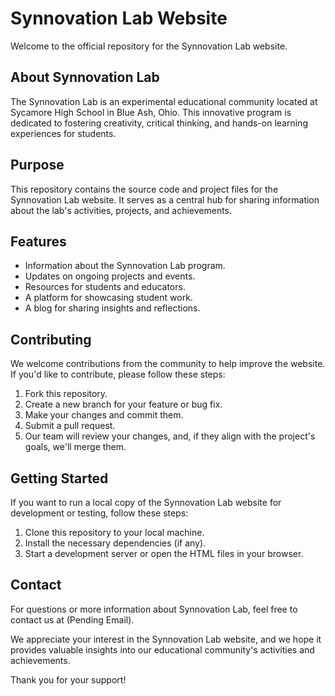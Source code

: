 # Synnovation Lab Website

Welcome to the official repository for the Synnovation Lab website.

## About Synnovation Lab
The Synnovation Lab is an experimental educational community located at Sycamore High School in Blue Ash, Ohio. This innovative program is dedicated to fostering creativity, critical thinking, and hands-on learning experiences for students.

## Purpose
This repository contains the source code and project files for the Synnovation Lab website. It serves as a central hub for sharing information about the lab's activities, projects, and achievements.

## Features
- Information about the Synnovation Lab program.
- Updates on ongoing projects and events.
- Resources for students and educators.
- A platform for showcasing student work.
- A blog for sharing insights and reflections.

## Contributing
We welcome contributions from the community to help improve the website. If you'd like to contribute, please follow these steps:
1. Fork this repository.
2. Create a new branch for your feature or bug fix.
3. Make your changes and commit them.
4. Submit a pull request.
5. Our team will review your changes, and, if they align with the project's goals, we'll merge them.

## Getting Started
If you want to run a local copy of the Synnovation Lab website for development or testing, follow these steps:
1. Clone this repository to your local machine.
2. Install the necessary dependencies (if any).
3. Start a development server or open the HTML files in your browser.

## Contact
For questions or more information about Synnovation Lab, feel free to contact us at (Pending Email).

We appreciate your interest in the Synnovation Lab website, and we hope it provides valuable insights into our educational community's activities and achievements.

Thank you for your support!
